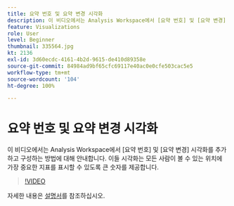 ```yaml
---
title: 요약 번호 및 요약 변경 시각화
description: 이 비디오에서는 Analysis Workspace에서 [요약 번호] 및 [요약 변경] 시각화를 추가하고 구성하는 방법에 대해 안내합니다. 이들 시각화는 모든 사람이 볼 수 있는 위치에 가장 중요한 지표를 표시할 수 있도록 큰 숫자를 제공합니다.
feature: Visualizations
role: User
level: Beginner
thumbnail: 335564.jpg
kt: 2136
exl-id: 3d60ecdc-4161-4b2d-9615-de410d89358e
source-git-commit: 84984ad9bf65cfc69117e40ac0e0cfe503cac5e5
workflow-type: tm+mt
source-wordcount: '104'
ht-degree: 100%

---
```


# 요약 번호 및 요약 변경 시각화

이 비디오에서는 Analysis Workspace에서 [요약 번호] 및 [요약 변경] 시각화를 추가하고 구성하는 방법에 대해 안내합니다. 이들 시각화는 모든 사람이 볼 수 있는 위치에 가장 중요한 지표를 표시할 수 있도록 큰 숫자를 제공합니다.

>[!VIDEO](https://video.tv.adobe.com/v/335564/?quality=12&learn=on)

자세한 내용은 [설명서](https://experienceleague.adobe.com/docs/analytics/analyze/analysis-workspace/visualizations/summary-number-change.html?lang=ko)를 참조하십시오.
